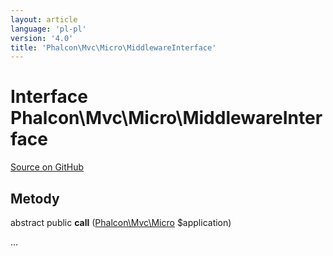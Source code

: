 ```yaml
---
layout: article
language: 'pl-pl'
version: '4.0'
title: 'Phalcon\Mvc\Micro\MiddlewareInterface'
---
```


# Interface **Phalcon\Mvc\Micro\MiddlewareInterface**

<a href="https://github.com/phalcon/cphalcon/tree/v4.0.0/phalcon/mvc/micro/middlewareinterface.zep" class="btn btn-default btn-sm">Source on GitHub</a>

## Metody

abstract public **call** ([Phalcon\Mvc\Micro](api/Phalcon_Mvc_Micro) $application)

...